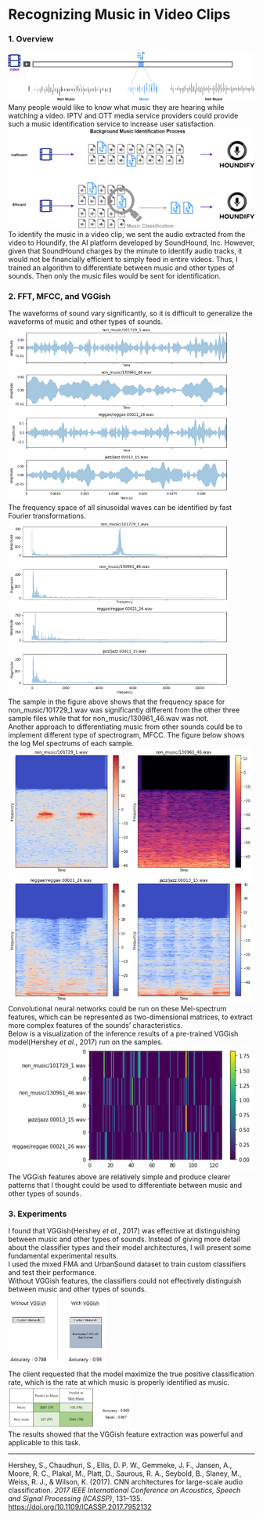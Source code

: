 # Recognizing Music in Video Clips  
### 1. Overview  
![Overview](/assets/img/MusicRecognition_01.png) 
Many people would like to know what music they are hearing while watching a video. IPTV and OTT media service providers could provide such a music identification service to increase user satisfaction.  
![Overall2](/assets/img/MusicRecognition_02.png)  
To identify the music in a video clip, we sent the audio extracted from the video to Houndify, the AI platform developed by SoundHound, Inc. However, given that SoundHound charges by the minute to identify audio tracks, it would not be financially efficient to simply feed in entire videos. Thus, I trained an algorithm to differentiate between music and other types of sounds. Then only the music files would be sent for identification.   
### 2. FFT, MFCC, and VGGish  
The waveforms of sound vary significantly, so it is difficult to generalize the waveforms of music and other types of sounds.    
<img src="/assets/img/Waves.png" alt="Waves" width="450" />   
The frequency space of all sinusoidal waves can be identified by fast Fourier transformations.  
<img src="/assets/img/FFTs.png" alt="FFTs" width="450" />   
The sample in the figure above shows that the frequency space for non_music/101729_1.wav was significantly different from the other three sample files while that for non_music/130961_46.wav was not.  
Another approach to differentiating music from other sounds could be to implement different type of spectrogram, MFCC. The figure below shows the log Mel spectrums of each sample.  
<img src="/assets/img/mel_01.png" alt="mel1" width="250" /><img src="/assets/img/mel_02.png" alt="mel2" width="250" />   
<img src="/assets/img/mel_03.png" alt="mel3" width="250" /><img src="/assets/img/mel_04.png" alt="mel4" width="250" />  
Convolutional neural networks could be run on these Mel-spectrum features, which can be represented as two-dimensional matrices, to extract more complex features of the sounds’ characteristics.  
Below is a visualization of the inference results of a pre-trained VGGish model(Hershey *et al.*, 2017) run on the samples.  
<img src="/assets/img/VGGish.png" alt="VGGish" width="500" />  
The VGGish features above are relatively simple and produce clearer patterns that I thought could be used to differentiate between music and other types of sounds.  
### 3. Experiments  
I found that VGGish(Hershey *et al.*, 2017) was effective at distinguishing between music and other types of sounds. Instead of giving more detail about the classifier types and their model architectures, I will present some fundamental experimental results.   
I used the mixed FMA and UrbanSound dataset to train custom classifiers and test their performance.   
Without VGGish features, the classifiers could not effectively distinguish between music and other types of sounds.  
<img src="/assets/img/ControlExp.PNG" alt="control" width="200" />  
The client requested that the model maximize the true positive classification rate, which is the rate at which music is properly identified as music.   
<img src="/assets/img/ConfusionMat.PNG" alt="confusionmat" width="250" />   
The results showed that the VGGish feature extraction was powerful and applicable to this task.   
   
---------------------  
Hershey, S., Chaudhuri, S., Ellis, D. P. W., Gemmeke, J. F., Jansen, A., Moore, R. C., Plakal, M., Platt, D., Saurous, R. A., Seybold, B., Slaney, M., Weiss, R. J., & Wilson, K. (2017). CNN architectures for large-scale audio classification. *2017 IEEE International Conference on Acoustics, Speech and Signal Processing (ICASSP)*, 131–135. https://doi.org/10.1109/ICASSP.2017.7952132
